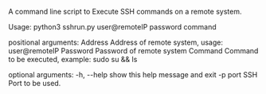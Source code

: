 A command line script to Execute SSH commands on a remote system.

Usage: python3 sshrun.py user@remoteIP password command

positional arguments: Address Address of remote system, usage: user@remoteIP Password Password of remote system Command Command to be executed, example: sudo su && ls

optional arguments: -h, --help show this help message and exit -p port SSH Port to be used.
